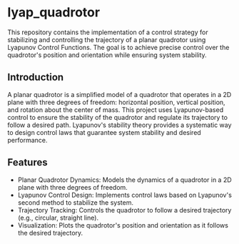 # lyap_quadrotor
This repository contains the implementation of a control strategy for stabilizing and controlling the trajectory of a planar quadrotor using Lyapunov Control Functions. The goal is to achieve precise control over the quadrotor's position and orientation while ensuring system stability.

## Introduction
A planar quadrotor is a simplified model of a quadrotor that operates in a 2D plane with three degrees of freedom: horizontal position, vertical position, and rotation about the center of mass. This project uses Lyapunov-based control to ensure the stability of the quadrotor and regulate its trajectory to follow a desired path. Lyapunov's stability theory provides a systematic way to design control laws that guarantee system stability and desired performance.

## Features 
* Planar Quadrotor Dynamics: Models the dynamics of a quadrotor in a 2D plane with three degrees of freedom.
* Lyapunov Control Design: Implements control laws based on Lyapunov's second method to stabilize the system.
* Trajectory Tracking: Controls the quadrotor to follow a desired trajectory (e.g., circular, straight line).
* Visualization: Plots the quadrotor's position and orientation as it follows the desired trajectory.
